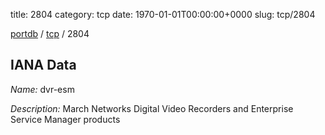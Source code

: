 title: 2804
category: tcp
date: 1970-01-01T00:00:00+0000
slug: tcp/2804

[portdb](/) / [tcp](/category/tcp.html) / 2804


## IANA Data

_Name:_ dvr-esm

_Description:_ March Networks Digital Video Recorders and Enterprise Service Manager products

